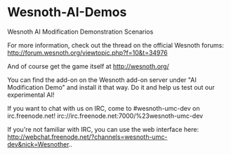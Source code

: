 Wesnoth-AI-Demos
================

Wesnoth AI Modification Demonstration Scenarios

For more information, check out the thread on the official Wesnoth forums:
http://forum.wesnoth.org/viewtopic.php?f=10&t=34976

And of course get the game itself at http://wesnoth.org/

You can find the add-on on the Wesnoth add-on server under "AI Modification Demo" and install it that way. Do it and help us test out our experimental AI!

If you want to chat with us on IRC, come to #wesnoth-umc-dev on irc.freenode.net! irc://irc.freenode.net:7000/%23wesnoth-umc-dev

If you're not familiar with IRC, you can use the web interface here: http://webchat.freenode.net/?channels=wesnoth-umc-dev&nick=Wesnother..